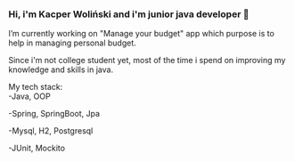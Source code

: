### Hi, i'm Kacper Woliński and i'm junior java developer 👋

I’m currently working on "Manage your budget" app which purpose is to help in managing personal budget.

Since i'm not college student yet, most of the time i spend on improving my knowledge and skills in java.

My tech stack:<br/>
-Java, OOP

-Spring, SpringBoot, Jpa

-Mysql, H2, Postgresql

-JUnit, Mockito
<!--
**W0L1N/W0L1N** is a ✨ _special_ ✨ repository because its `README.md` (this file) appears on your GitHub profile.

Here are some ideas to get you started:

- 🔭 I’m currently working on ...
- 🌱 I’m currently learning ...
- 👯 I’m looking to collaborate on ...
- 🤔 I’m looking for help with ...
- 💬 Ask me about ...
- 📫 How to reach me: ...
- 😄 Pronouns: ...
- ⚡ Fun fact: ...
-->

